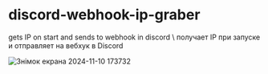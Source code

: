 # discord-webhook-ip-graber
gets IP on start and sends to webhook in discord \ получает IP при запуске и отправляет на вебхук в Discord

![Знімок екрана 2024-11-10 173732](https://github.com/user-attachments/assets/59ee55e8-f2a6-489b-9749-8c564ff1add8)
